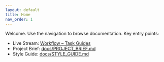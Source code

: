 ```yaml
---
layout: default
title: Home
nav_order: 1
---
```


Welcome. Use the navigation to browse documentation. Key entry points:

- Live Stream: [Workflow – Task Guides](/content/index-live-stream)
- Project Brief: [docs/PROJECT_BRIEF.md](./docs/PROJECT_BRIEF.md)
- Style Guide: [docs/STYLE_GUIDE.md](./docs/STYLE_GUIDE.md)

